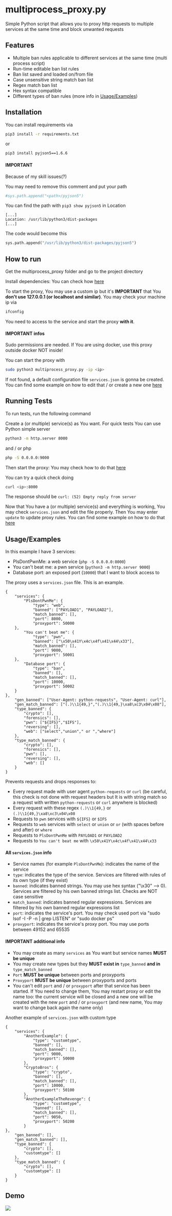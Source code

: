 
# multiprocess_proxy.py

Simple Python script that allows you to proxy http requests to multiple services at the same time and block unwanted requests


## Features

- Multiple ban rules applicable to different services at the same time (multi process script)
- Run-time editable ban list rules
- Ban list saved and loaded on/from file
- Case unsensitive string match ban list
- Regex match ban list
- Hex syntax compatible
- Different types of ban rules (more info in [Usage/Examples](#Usage/Examples))

## Installation

You can install requirements via

```bash
pip3 install -r requirements.txt
```

or

```bash
pip3 install pyjson5==1.6.6
```

#### IMPORTANT

Because of my skill issues(?)

You may need to remove this comment and put your path
```python
#sys.path.append("<path>/pyjson5")
```
You can find the path with `pip3 show pyjson5` in Location

```
[...]
Location: /usr/lib/python3/dist-packages
[...]
```

The code would become this

```python
sys.path.append("/usr/lib/python3/dist-packages/pyjson5")
```
## How to run

Get the multiprocess_proxy folder and go to the project directory

Install dependencies: You can check how [here](#Installation)

To start the proxy, You may use a custom ip but it's **IMPORTANT** that You **don't use 127.0.0.1 (or localhost and similar)**. You may check your machine ip via

```bash
ifconfig
```

You need to access to the service and start the proxy **with it**. 

#### IMPORTANT infos
Sudo permissions are needed. If You are using docker, use this proxy outside docker NOT inside!

You can start the proxy with
```bash
sudo python3 multiprocess_proxy.py -ip <ip>
```

If not found, a default configuration file `services.json` is gonna be created. You can find some example on how to edit that / or create a new one [here](#Usage/Examples)
## Running Tests

To run tests, run the following command

Create a (or multiple) service(s) as You want. For quick tests You can use Python simple server

```bash
python3 -m http.server 8000
```

and / or php

```bash
php -S 0.0.0.0:9000
```

Then start the proxy: You may check how to do that [here](#How-to-run)

You can try a quick check doing 
```bash
curl <ip>:8000
```
The response should be `curl: (52) Empty reply from server`

Now that You have a (or multiple) service(s) and everything is working, You may check `services.json` and edit the file properly. Then You may enter `update` to update proxy rules. You can find some example on how to do that [here](#Usage/Examples)
## Usage/Examples

In this example I have 3 services:
- PlsDontPwnMe: a web service (`php -S 0.0.0.0:8000`)
- You can't beat me: a pwn service (`python3 -m http.server 9000`)
- Database port: an exposed port (`10000`) that I want to block access to

The proxy uses a `services.json` file. This is an example.
```
{
	"services": {
		"PlsDontPwnMe": {
			"type": "web",
			"banned": ["PAYLOAD1", "PAYLOAD2"],
			"match_banned": [],
			"port": 8000,
			"proxyport": 50000
	},
		"You can't beat me": {
			"type": "pwn",
			"banned": ["\x50\x41Y\x4c\x4f\x41\x44\x33"],
			"match_banned": [],
			"port": 9000,
			"proxyport": 50001
	},
		"Database port": {
			"type": "ban",
			"banned": [],
			"match_banned": [],
			"port": 10000,
			"proxyport": 50002
	}
},
	"gen_banned": ["User-Agent: python-requests", "User-Agent: curl"],
	"gen_match_banned": ["(.)\\1{49,}","(.)\\1{49,}\xa8\xc3\x04\x08"],
	"type_banned": {
		"crypto": [],
		"forensics": [],
		"pwn": ["${IFS}","$IFS"],
		"reversing": [],
		"web": ["select","union"," or ","where"]
	},
	"type_match_banned": {
		"crypto": [],
		"forensics": [],
		"pwn": [],
		"reversing": [],
		"web": []
	}
}
```
Prevents requests and drops responses to:
- Every request made with user agent `python-requests` or `curl` (be careful, this check is not done with request headers but It is with string match so a request with written `python-requests` or `curl` anywhere is blocked)
- Every request with these regex `(.)\\1{49,}` or `(.)\\1{49,}\xa8\xc3\x04\x08`
- Requests to `pwn` services with `${IFS}` or `$IFS`
- Requests to `web` services with `select` or `union` or `or` (with spaces before and after) or `where`
- Requests to `PlsDontPwnMe` with `PAYLOAD1` or `PAYLOAD2`
- Requests to `You can't beat me` with `\x50\x41Y\x4c\x4f\x41\x44\x33`

#### All `services.json` info

- Service names (for example `PlsDontPwnMe`): indicates the name of the service
- `type`: indicates the type of the service. Services are filtered with rules of its own type (if they exist)
- `banned`: indicates banned strings. You may use hex syntax ("\x30" --> 0). Services are filtered by his own banned strings list. Checks are NOT case sensitive
- `match_banned`: indicates banned regular expressions. Services are filtered by his own banned regular expressions list
- `port`: indicates the service's port. You may check used port via "sudo lsof -I -P -n | grep LISTEN" or "sudo docker ps"
- `proxyport`: indicates the service's proxy port. You may use ports between 49152 and 65535

#### IMPORTANT additional info

- You may create as many `services` as You want but service names **MUST be unique**
- You may create new types but they **MUST exist in** `type_banned` **and in** `type_match_banned`
- `Port` **MUST be unique** between ports and proxyports
- `Proxyport` **MUST be unique** between proxyports and ports
- You can't edit `port` and / or `proxyport` after that service has been started. If You need to change them, You may restart proxy or edit the name too: the current service will be closed and a new one will be created with the new `port` and / or `proxyport` (and new name, You may want to change back again the name only)

Another example of `services.json` with custom type 
```
{
	"services": {
		"AnotherExample": {
			"type": "customtype",
			"banned": [],
			"match_banned": [],
			"port": 9000,
			"proxyport": 50000
        },
        "CryptoBros": {
			"type": "crypto",
			"banned": [],
			"match_banned": [],
			"port": 10000,
			"proxyport": 50100
        },
        "AnotherExampleTheRevenge": {
			"type": "customtype",
			"banned": [],
			"match_banned": [],
			"port": 9050,
			"proxyport": 50200
        }
},
	"gen_banned": [],
	"gen_match_banned": [],
	"type_banned": {
		"crypto": [],
		"customtype": []
	},
	"type_match_banned": {
		"crypto": [],
		"customtype": []
	}
}
```
## Demo

![](/demo/demo.gif)
